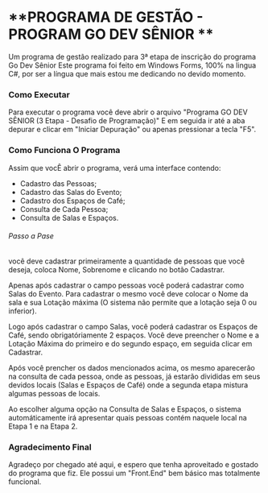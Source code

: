 #  **PROGRAMA DE GESTÃO - PROGRAM GO DEV SÊNIOR **
Um programa de gestão realizado para 3ª etapa de inscrição do programa Go Dev Sênior
Este programa foi feito em Windows Forms, 100% na lingua C#, por ser a língua que mais estou me dedicando no devido momento.

### Como Executar
Para executar o programa você deve abrir o arquivo  "Programa GO DEV SÊNIOR (3 Etapa - Desafio de Programação)"
E em seguida ir até a aba depurar e clicar em  "Iniciar Depuração" ou apenas pressionar a tecla "F5".

### Como Funciona O Programa
Assim que vocÊ abrir o programa, verá uma interface contendo:
- Cadastro das Pessoas;
-  Cadastro das Salas do Evento;
-  Cadastro dos Espaços de Café;
-  Consulta de Cada Pessoa;
-  Consulta de Salas e Espaços.

###### Passo a Pase
você deve cadastrar primeiramente a quantidade de pessoas que você deseja, coloca 
Nome, Sobrenome e clicando no botão Cadastrar.

Apenas após cadastrar o campo pessoas você poderá cadastrar como Salas do Evento. Para cadastrar
o mesmo você deve colocar o Nome da sala e sua Lotação máxima (O sistema não permite que a lotação seja 0 ou inferior).

Logo após cadastrar o campo Salas, você poderá cadastrar os Espaços de Café, sendo obrigatóriamente 2 espaços. Você deve preencher
o Nome e a Lotação Máxima do primeiro e do segundo espaço, em seguida clicar em Cadastrar.

Após você prencher os dados mencionados acima, os mesmo aparecerão  na consulta de cada pessoa, onde as pessoas,
já estarão divididas em seus devidos locais (Salas e Espaços de Café) onde a segunda etapa mistura algumas pessoas de locais.

Ao escolher alguma opção na Consulta de Salas e Espaços, o sistema automáticamente irá apresentar quais pessoas contém naquele local
na Etapa 1 e na Etapa 2.

### Agradecimento Final
Agradeço por chegado até aqui, e espero que tenha aproveitado e gostado do programa que fiz.
Ele possui um "Front.End" bem básico mas totalmente funcional.
